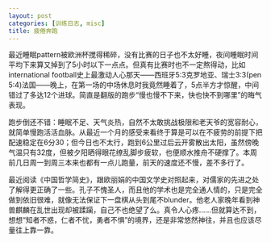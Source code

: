 ```yaml
---
layout: post
categories: [训练日志, misc]
title: 疲倦奔跑
---
```


最近睡眠pattern被欧洲杯搅得稀碎，没有比赛的日子也不太好睡，夜间睡眠时间平均下来算又掉到了5小时以下一点点。但真有比赛时也不一定熬得动，比如international football史上最激动人心那天——西班牙5:3克罗地亚、瑞士3:3(pen 5:4)法国——晚上，在第一场的中场休息时我竟然睡着了，5点半方才惊醒，中间错过了多达12个进球。简直是翻版的跑步“慢也慢不下来，快也快不到哪里”的晦气表现。

跑步倒还不错：睡眠不足、天气炎热，自然不太敢挑战极限和老天爷的宽容耐心，就简单慢跑活活血脉。从最近一个月的感受来看终于算是可以在不疲劳的前提下把配速稳定在6分30；但今日也不太行，跑到6公里过后云开雾散出太阳，虽然傍晚气温只有32度，但被夕阳晒得眼花缭乱脚步疲软，也便顺水推舟不硬撑了。本周前几日周一到周三本来也都有一点儿跑量，前天的速度还不慢，差不多行了。

最近阅读《中国哲学简史》，跟欧丽娟的中国文学史对照起来，对儒家的先进之处了解得更正确了一些。孔子不愧圣人，而且他的学术也是完全通人情的，只是完全做到依旧很难，就像无法保证下一盘棋从头到尾不blunder。他老人家晚年看到神兽麒麟在乱世出现却被蹂躏，自己不也绝望了么。真令人心疼……但就算达不到，想想“知者不惑，仁者不忧，勇者不惧”的境界，还是非常悠然神往，并且也应该尽量往上靠一靠。
